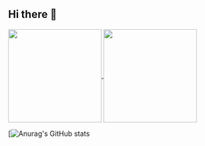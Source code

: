 ## Hi there 👋

<a href="https://github.com/anuraghazra/github-readme-stats">
  <img height=190 align="center" src="https://github-readme-stats.vercel.app/api?username=NathanMacDiarmid&rank_icon=github&hide=contribs&show_icons=true&theme=tokyonight" />
</a>
<a href="https://github.com/anuraghazra/convoychat">
  <img height=190 align="center" src="https://github-readme-stats.vercel.app/api/top-langs?username=NathanMacDiarmid&layout=compact&langs_count=8&card_width=320&theme=tokyonight" />
</a>

[![Anurag's GitHub stats](https://github-readme-stats.vercel.app/api?username=NathanMacDiarmid&rank_icon=github&hide=contribs&show_icons=true&theme=tokyonight)

<!--
**NathanMacDiarmid/NathanMacDiarmid** is a ✨ _special_ ✨ repository because its `README.md` (this file) appears on your GitHub profile.

Here are some ideas to get you started:

- 🔭 I’m currently working on ...
- 🌱 I’m currently learning ...
- 👯 I’m looking to collaborate on ...
- 🤔 I’m looking for help with ...
- 💬 Ask me about ...
- 📫 How to reach me: ...
- 😄 Pronouns: ...
- ⚡ Fun fact: ...
-->
